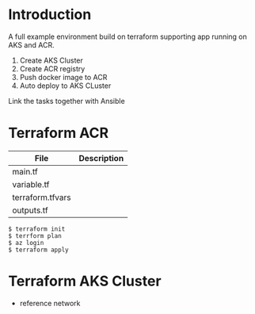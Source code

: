# Introduction
A full example environment build on terraform supporting app running on AKS and ACR.

1. Create AKS Cluster
2. Create ACR registry
3. Push docker image to ACR
4. Auto deploy to AKS CLuster

Link the tasks together with Ansible

# Terraform ACR

| File | Description |
|------|-------------|
| main.tf |             |
| variable.tf|             |
| terraform.tfvars|             |
| outputs.tf|             |

```
$ terraform init
$ terrform plan
$ az login
$ terraform apply
```

# Terraform AKS Cluster
- reference network
  
